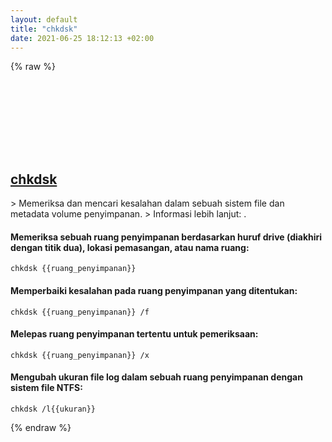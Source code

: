 ```yaml
---
layout: default
title: "chkdsk"
date: 2021-06-25 18:12:13 +02:00
---
```

{% raw %}
<h2 id="chkdsk">
  <a href="/id/windows/chkdsk.html">chkdsk</a> <a href="#chkdsk"><svg class="icon">
    <use href="/assets/images/unicode_sprite.svg#link" />
  </svg></a>
</h2>
> Memeriksa dan mencari kesalahan dalam sebuah sistem file dan metadata volume penyimpanan.
> Informasi lebih lanjut: <https://docs.microsoft.com/windows-server/administration/windows-commands/chkdsk>.

#### Memeriksa sebuah ruang penyimpanan berdasarkan huruf drive (diakhiri dengan titik dua), lokasi pemasangan, atau nama ruang:
```shell
chkdsk {{ruang_penyimpanan}}
```
#### Memperbaiki kesalahan pada ruang penyimpanan yang ditentukan:
```shell
chkdsk {{ruang_penyimpanan}} /f
```
#### Melepas ruang penyimpanan tertentu untuk pemeriksaan:
```shell
chkdsk {{ruang_penyimpanan}} /x
```
#### Mengubah ukuran file log dalam sebuah ruang penyimpanan dengan sistem file NTFS:
```shell
chkdsk /l{{ukuran}}
```
{% endraw %}